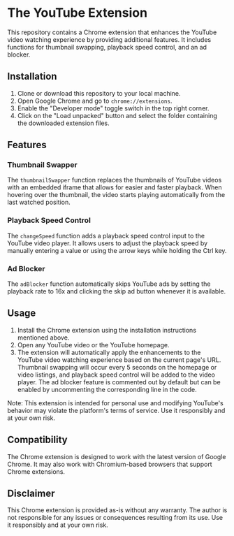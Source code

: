 # The YouTube Extension

This repository contains a Chrome extension that enhances the YouTube video watching experience by providing additional features. It includes functions for thumbnail swapping, playback speed control, and an ad blocker.

## Installation

1. Clone or download this repository to your local machine.
2. Open Google Chrome and go to `chrome://extensions`.
3. Enable the "Developer mode" toggle switch in the top right corner.
4. Click on the "Load unpacked" button and select the folder containing the downloaded extension files.

## Features

### Thumbnail Swapper

The `thumbnailSwapper` function replaces the thumbnails of YouTube videos with an embedded iframe that allows for easier and faster playback. When hovering over the thumbnail, the video starts playing automatically from the last watched position.

### Playback Speed Control

The `changeSpeed` function adds a playback speed control input to the YouTube video player. It allows users to adjust the playback speed by manually entering a value or using the arrow keys while holding the Ctrl key.

### Ad Blocker

The `adBlocker` function automatically skips YouTube ads by setting the playback rate to 16x and clicking the skip ad button whenever it is available.

## Usage

1. Install the Chrome extension using the installation instructions mentioned above.
2. Open any YouTube video or the YouTube homepage.
3. The extension will automatically apply the enhancements to the YouTube video watching experience based on the current page's URL. Thumbnail swapping will occur every 5 seconds on the homepage or video listings, and playback speed control will be added to the video player. The ad blocker feature is commented out by default but can be enabled by uncommenting the corresponding line in the code.

Note: This extension is intended for personal use and modifying YouTube's behavior may violate the platform's terms of service. Use it responsibly and at your own risk.

## Compatibility

The Chrome extension is designed to work with the latest version of Google Chrome. It may also work with Chromium-based browsers that support Chrome extensions.

## Disclaimer

This Chrome extension is provided as-is without any warranty. The author is not responsible for any issues or consequences resulting from its use. Use it responsibly and at your own risk.
